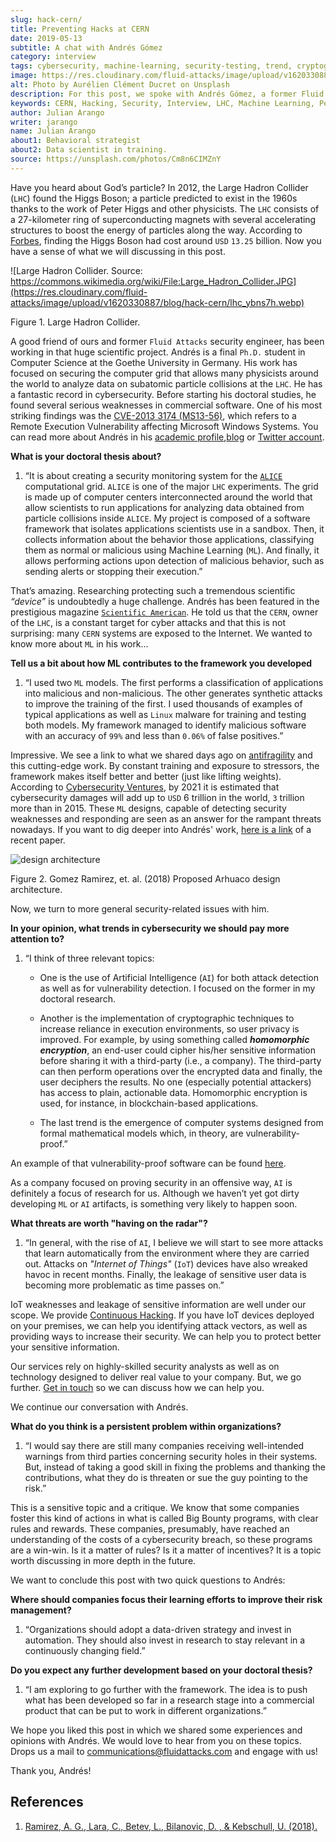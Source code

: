 ```yaml
---
slug: hack-cern/
title: Preventing Hacks at CERN
date: 2019-05-13
subtitle: A chat with Andrés Gómez
category: interview
tags: cybersecurity, machine-learning, security-testing, trend, cryptography
image: https://res.cloudinary.com/fluid-attacks/image/upload/v1620330889/blog/hack-cern/cover_fqngm1.webp
alt: Photo by Aurélien Clément Ducret on Unsplash
description: For this post, we spoke with Andrés Gómez, a former Fluid Attacks' member, who is researching to protect a computer grid supporting experiments at the LHC.
keywords: CERN, Hacking, Security, Interview, LHC, Machine Learning, Pentesting, Ethical Hacking
author: Julian Arango
writer: jarango
name: Julian Arango
about1: Behavioral strategist
about2: Data scientist in training.
source: https://unsplash.com/photos/Cm8n6CIMZnY
---
```


Have you heard about God’s particle? In 2012, the Large Hadron Collider
(`LHC`) found the Higgs Boson; a particle predicted to exist in the
1960s thanks to the work of Peter Higgs and other physicists. The `LHC`
consists of a 27-kilometer ring of superconducting magnets with several
accelerating structures to boost the energy of particles along the way.
According to
[Forbes](https://www.forbes.com/sites/alexknapp/2012/07/05/how-much-does-it-cost-to-find-a-higgs-boson/#695f65e63948),
finding the Higgs Boson had cost around `USD` `13.25` billion. Now you
have a sense of what we will discussing in this post.

<div class="imgblock">

![Large Hadron Collider. Source: https://commons.wikimedia.org/wiki/File:Large_Hadron_Collider.JPG](https://res.cloudinary.com/fluid-attacks/image/upload/v1620330887/blog/hack-cern/lhc_ybns7h.webp)

<div class="title">

Figure 1. Large Hadron Collider.

</div>

</div>

A good friend of ours and former `Fluid Attacks` security engineer, has
been working in that huge scientific project. Andrés is a final `Ph.D.`
student in Computer Science at the Goethe University in Germany. His
work has focused on securing the computer grid that allows many
physicists around the world to analyze data on subatomic particle
collisions at the `LHC`. He has a fantastic record in cybersecurity.
Before starting his doctoral studies, he found several serious
weaknesses in commercial software. One of his most striking findings was
the [CVE-2013 3174
(MS13-56)](http://kuronosec.blogspot.com/2013/07/directshow-arbitrary-memory-overwrite.html),
which refers to a Remote Execution Vulnerability affecting Microsoft
Windows Systems. You can read more about Andrés in his [academic
profile](https://iri-wiki.uni-frankfurt.de/cms/?q=node/90),[blog](https://iri-wiki.uni-frankfurt.de/cms/?q=node/90)
or [Twitter account](https://twitter.com/kuronosec).

<div class="blog-questions">

**What is your doctoral thesis about?**

1. “It is about creating a security monitoring system for the
    [`ALICE`](https://home.cern/science/experiments/alice) computational
    grid. `ALICE` is one of the major `LHC` experiments. The grid is
    made up of computer centers interconnected around the world that
    allow scientists to run applications for analyzing data obtained
    from particle collisions inside `ALICE`. My project is composed of a
    software framework that isolates applications scientists use in a
    sandbox. Then, it collects information about the behavior those
    applications, classifying them as normal or malicious using Machine
    Learning (`ML`). And finally, it allows performing actions upon
    detection of malicious behavior, such as sending alerts or stopping
    their execution.”

That’s amazing. Researching protecting such a tremendous scientific
*“device”* is undoubtedly a huge challenge. Andrés has been featured
in the prestigious magazine [`Scientific
American`](https://www.scientificamerican.com/article/worlds-most-powerful-particle-collider-taps-ai-to-expose-hack-attacks/).
He told us that the `CERN`, owner of the `LHC`, is a constant target for
cyber attacks and that this is not surprising: many `CERN` systems are
exposed to the Internet. We wanted to know more about `ML` in his work…​

**Tell us a bit about how ML contributes to the framework you
  developed**

1. “I used two `ML` models. The first performs a classification of
    applications into malicious and non-malicious. The other generates
    synthetic attacks to improve the training of the first.
    I used thousands of examples of typical applications as well as
    `Linux` malware for training and testing both models. My framework
    managed to identify malicious software with an accuracy of `99%` and
    less than `0.06%` of false positives.”

Impressive. We see a link to what we shared days ago on
[antifragility](../seek-chaos/) and this cutting-edge work. By constant
training and exposure to stressors, the framework makes itself better
and better (just like lifting weights). According to [Cybersecurity
Ventures](https://cybersecurityventures.com/cybersecurity-almanac-2019/),
by 2021 it is estimated that cybersecurity damages will add up to `USD`
6 trillion in the world, `3` trillion more than in 2015. These `ML`
designs, capable of detecting security weaknesses and responding are
seen as an answer for the rampant threats nowadays. If you want to dig
deeper into Andrés' work, [here is a
link](https://arxiv.org/abs/1801.04179) of a recent paper.

<div class="imgblock">

![design architecture](https://res.cloudinary.com/fluid-attacks/image/upload/v1620330887/blog/hack-cern/architecture_lhg5cz.webp)

<div class="title">

Figure 2. Gomez Ramirez, et. al. (2018) Proposed Arhuaco design architecture.

</div>

</div>

Now, we turn to more general security-related issues with him.

**In your opinion, what trends in cybersecurity we should pay
  more attention to?**

1. “I think of three relevant topics:

    - One is the use of Artificial Intelligence (`AI`) for both attack
      detection as well as for vulnerability detection. I focused on
      the former in my doctoral research.

    - Another is the implementation of cryptographic techniques to
      increase reliance in execution environments, so user privacy is
      improved. For example, by using something called ***homomorphic
      encryption***, an end-user could cipher his/her sensitive
      information before sharing it with a third-party (i.e., a
      company). The third-party can then perform operations over the
      encrypted data and finally, the user deciphers the results. No
      one (especially potential attackers) has access to plain,
      actionable data. Homomorphic encryption is used, for instance,
      in blockchain-based applications.

    - The last trend is the emergence of computer systems designed
      from formal mathematical models which, in theory, are
      vulnerability-proof.”

An example of that vulnerability-proof software can be found
[here](https://github.com/project-everest/hacl-star).

As a company focused on proving security in an offensive way, `AI` is
definitely a focus of research for us. Although we haven’t yet got dirty
developing `ML` or `AI` artifacts, is something very likely to happen
soon.

**What threats are worth "having on the radar"?**

1. “In general, with the rise of `AI`, I believe we will start to see
    more attacks that learn automatically from the environment where
    they are carried out. Attacks on *"Internet of Things"* (`IoT`)
    devices have also wreaked havoc in recent months. Finally, the
    leakage of sensitive user data is becoming more problematic as time
    passes on.”

IoT weaknesses and leakage of sensitive information are well
under our scope.
We provide [Continuous Hacking](../../services/continuous-hacking/).
If you have IoT devices deployed on your premises,
we can help you identifying attack vectors,
as well as providing ways to increase their security.
We can help you to protect better your sensitive information.

Our services rely on highly-skilled security analysts as well as on
technology designed to deliver real value to your company. But, we go
further. [Get in touch](../../contact-us/) so we can discuss how we can
help you.

We continue our conversation with Andrés.

**What do you think is a persistent problem within
  organizations?**

1. “I would say there are still many companies receiving well-intended
    warnings from third parties concerning security holes in their
    systems. But, instead of taking a good skill in fixing the problems
    and thanking the contributions, what they do is threaten or sue the
    guy pointing to the risk.”

This is a sensitive topic and a critique. We know that some companies
foster this kind of actions in what is called Big Bounty programs, with
clear rules and rewards. These companies, presumably, have reached an
understanding of the costs of a cybersecurity breach, so these programs
are a win-win. Is it a matter of rules? Is it a matter of incentives? It
is a topic worth discussing in more depth in the future.

We want to conclude this post with two quick questions to Andrés:

**Where should companies focus their learning efforts to
  improve their risk management?**

1. “Organizations should adopt a data-driven strategy and invest in
    automation. They should also invest in research to stay relevant in
    a continuously changing field.”

**Do you expect any further development based on your doctoral
  thesis?**

1. “I am exploring to go further with the framework. The idea is to
    push what has been developed so far in a research stage into a
    commercial product that can be put to work in different
    organizations.”

</div>

We hope you liked this post in which we shared some experiences and
opinions with Andrés. We would love to hear from you on these topics.
Drops us a mail to <communications@fluidattacks.com> and engage with
us\!

Thank you, Andrés\!

## References

1. [Ramirez, A. G., Lara, C., Betev, L., Bilanovic, D. , & Kebschull,
    U. (2018).](https://arxiv.org/abs/1801.04179)
